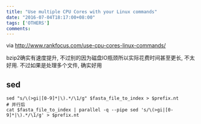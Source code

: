 ```yaml
---
title: "Use multiple CPU Cores with your Linux commands"
date: "2016-07-04T18:17:00+08:00"
tags: ['OTHERS']
comments: 
---
```



via <http://www.rankfocus.com/use-cpu-cores-linux-commands/>

bzip2确实有速度提升, 不过别的因为磁盘IO瓶颈所以实际花费时间甚至更长, 不太好用. 不过如果是处理多个文件, 确实好用

## sed
```
sed "s/\(>gi|[0-9]*|\).*/\1/g" $fasta_file_to_index > $prefix.nt
# 并行后
cat $fasta_file_to_index | parallel -q --pipe sed 's/\(>gi|[0-9]*|\).*/\1/g' > $prefix.nt
```